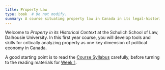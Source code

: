 ```yaml
---
title: Property Law
type: book  # Do not modify.
summary: A course situating property law in Canada in its legal-historical context.
---
```


Welcome to *Property in its Historical Context* at the Schulich School of Law, Dalhousie University. In this first year course, you will develop tools and skills for critically analyzing property as one key dimension of political economy in Canada.

A good starting point is to read the [Course Syllabus](./admin/syllabus) carefully, before turning to the reading materials for [Week 1](./readings/week1).